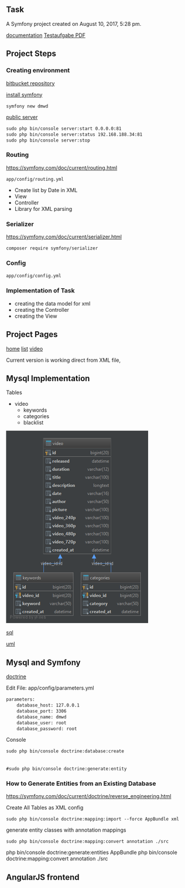 ## Task

A Symfony project created on August 10, 2017, 5:28 pm.

[documentation](doc/README.md)
[Testaufgabe PDF](doc/Testaufgabe.pdf)


## Project Steps

### Creating environment
[bitbucket repository](https://bitbucket.org/sapletta/dmwd/)


[install symfony](https://symfony.com/doc/current/setup.html)

    symfony new dmwd
    
[public server](https://symfony.com/doc/current/setup/built_in_web_server.html)
    
    sudo php bin/console server:start 0.0.0.0:81
    sudo php bin/console server:status 192.168.188.34:81
    sudo php bin/console server:stop


### Routing
https://symfony.com/doc/current/routing.html
    
    app/config/routing.yml

+ Create list by Date in XML
+ View
+ Controller
+ Library for XML parsing

### Serializer
https://symfony.com/doc/current/serializer.html

    composer require symfony/serializer

### Config

    app/config/config.yml

### Implementation of Task

+ creating the data model for xml
+ creating the Controller
+ creating the View

## Project Pages
[home](http://192.168.188.34:81/)
[list](http://192.168.188.34:81/list)
[video](http://192.168.188.34:81/video)

Current version is working direct from XML file,

## Mysql Implementation

Tables
+ video
    + keywords
    + categories
    + blacklist   

![diagramm](doc/dmwd.png)

[sql](doc/dmwd.sql)

[uml](doc/dmwd.uml)

## Mysql and Symfony

[doctrine](https://symfony.com/doc/current/doctrine.html)

Edit File:
app/config/parameters.yml

    parameters:
        database_host: 127.0.0.1
        database_port: 3306
        database_name: dmwd
        database_user: root
        database_password: root

Console

    sudo php bin/console doctrine:database:create
    

    #sudo php bin/console doctrine:generate:entity
    
### How to Generate Entities from an Existing Database    
https://symfony.com/doc/current/doctrine/reverse_engineering.html

Create All Tables as XML config
    
    sudo php bin/console doctrine:mapping:import --force AppBundle xml

generate entity classes with annotation mappings

    sudo php bin/console doctrine:mapping:convert annotation ./src
    

php bin/console doctrine:generate:entities AppBundle
php bin/console doctrine:mapping:convert annotation ./src
    
## AngularJS frontend
